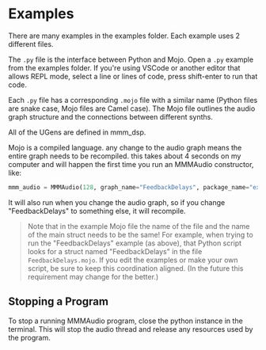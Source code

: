 # Examples

There are many examples in the examples folder. Each example uses 2 different files. 

The `.py` file is the interface between Python and Mojo. Open a `.py` example from the examples folder. If you're using VSCode or another editor that allows REPL mode, select a line or lines of code, press shift-enter to run that code.

Each `.py` file has a corresponding `.mojo` file with a similar name (Python files are snake case, Mojo files are Camel case). The Mojo file outlines the audio graph structure and the connections between different synths.

All of the UGens are defined in mmm_dsp.

Mojo is a compiled language. any change to the audio graph means the entire graph needs to be recompiled. this takes about 4 seconds on my computer and will happen the first time you run an MMMAudio constructor, like:

```python
mmm_audio = MMMAudio(128, graph_name="FeedbackDelays", package_name="examples")
```

It will also run when you change the audio graph, so if you change "FeedbackDelays" to something else, it will recompile.

> Note that in the example Mojo file the name of the file and the name of the main struct needs to be the same! For example, when trying to run the "FeedbackDelays" example (as above), that Python script looks for a struct named "FeedbackDelays" in the file `FeedbackDelays.mojo`. If you edit the examples or make your own script, be sure to keep this coordination aligned. (In the future this requirement may change for the better.)

## Stopping a Program

To stop a running MMMAudio program, close the python instance in the terminal. This will stop the audio thread and release any resources used by the program.